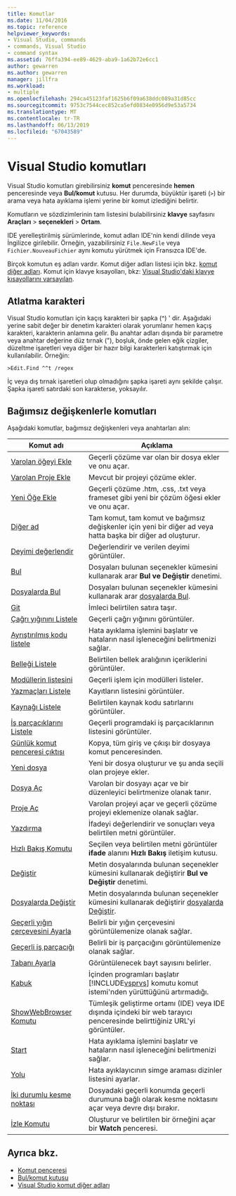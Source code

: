 ```yaml
---
title: Komutlar
ms.date: 11/04/2016
ms.topic: reference
helpviewer_keywords:
- Visual Studio, commands
- commands, Visual Studio
- command syntax
ms.assetid: 76ffa394-ee89-4629-aba9-1a62b72e6cc1
author: gewarren
ms.author: gewarren
manager: jillfra
ms.workload:
- multiple
ms.openlocfilehash: 294ca45123faf1625b6f09a638ddc089a31d85cc
ms.sourcegitcommit: 9753c7544cec852ca5efd0834e0956d9e53a5734
ms.translationtype: MT
ms.contentlocale: tr-TR
ms.lasthandoff: 06/13/2019
ms.locfileid: "67043589"
---
```

# <a name="visual-studio-commands"></a>Visual Studio komutları

Visual Studio komutları girebilirsiniz **komut** penceresinde **hemen** penceresinde veya **Bul/komut** kutusu. Her durumda, büyüktür işareti (`>`) bir arama veya hata ayıklama işlemi yerine bir komut izlediğini belirtir.

Komutların ve sözdizimlerinin tam listesini bulabilirsiniz **klavye** sayfasını **Araçları** > **seçenekleri**  >   **Ortam**.

IDE yerelleştirilmiş sürümlerinde, komut adları IDE'nin kendi dilinde veya İngilizce girilebilir. Örneğin, yazabilirsiniz `File.NewFile` veya `Fichier.NouveauFichier` aynı komutu yürütmek için Fransızca IDE'de.

Birçok komutun eş adları vardır. Komut diğer adları listesi için bkz. [komut diğer adları](../../ide/reference/visual-studio-command-aliases.md). Komut için klavye kısayolları, bkz: [Visual Studio'daki klavye kısayollarını varsayılan](../default-keyboard-shortcuts-in-visual-studio.md).

## <a name="escape-character"></a>Atlatma karakteri

Visual Studio komutları için kaçış karakteri bir şapka (^) ' dir. Aşağıdaki yerine sabit değer bir denetim karakteri olarak yorumlanır hemen kaçış karakteri, karakterin anlamına gelir. Bu anahtar adları dışında bir parametre veya anahtar değerine düz tırnak ("), boşluk, önde gelen eğik çizgiler, düzeltme işaretleri veya diğer bir hazır bilgi karakterleri katıştırmak için kullanılabilir. Örneğin:

```
>Edit.Find ^^t /regex
```

İç veya dış tırnak işaretleri olup olmadığını şapka işareti aynı şekilde çalışır. Şapka işareti satırdaki son karakterse, yoksayılır.

## <a name="commands-with-arguments"></a>Bağımsız değişkenlerle komutları

Aşağıdaki komutlar, bağımsız değişkenleri veya anahtarları alın:

| Komut adı | Açıklama |
| - | - |
| [Varolan öğeyi Ekle](../../ide/reference/add-existing-item-command.md) | Geçerli çözüme var olan bir dosya ekler ve onu açar. |
| [Varolan Proje Ekle](../../ide/reference/add-existing-project-command.md) | Mevcut bir projeyi çözüme ekler. |
| [Yeni Öğe Ekle](../../ide/reference/add-new-item-command.md) | Geçerli çözüme .htm, .css, .txt veya frameset gibi yeni bir çözüm öğesi ekler ve onu açar. |
| [Diğer ad](../../ide/reference/alias-command.md) | Tam komut, tam komut ve bağımsız değişkenler için yeni bir diğer ad veya hatta başka bir diğer ad oluşturur. |
| [Deyimi değerlendir](../../ide/reference/evaluate-statement-command.md) | Değerlendirir ve verilen deyimi görüntüler. |
| [Bul](../../ide/reference/find-command.md) | Dosyaları bulunan seçenekler kümesini kullanarak arar **Bul ve Değiştir** denetimi. |
| [Dosyalarda Bul](../../ide/reference/find-in-files-command.md) | Dosyaları bulunan seçenekler kümesini kullanarak arar [dosyalarda Bul](../../ide/find-in-files.md). |
| [Git](../../ide/reference/go-to-command.md) | İmleci belirtilen satıra taşır. |
| [Çağrı yığınını Listele](../../ide/reference/list-call-stack-command.md) | Geçerli çağrı yığınını görüntüler. |
| [Ayrıştırılmış kodu listele](../../ide/reference/list-disassembly-command.md) | Hata ayıklama işlemini başlatır ve hataların nasıl işleneceğini belirtmenizi sağlar. |
| [Belleği Listele](../../ide/reference/list-memory-command.md) | Belirtilen bellek aralığının içeriklerini görüntüler. |
| [Modüllerin listesini](../../ide/reference/list-modules-command.md) | Geçerli işlem için modülleri listeler. |
| [Yazmaçları Listele](../../ide/reference/list-registers-command.md) | Kayıtların listesini görüntüler. |
| [Kaynağı Listele](../../ide/reference/list-source-command.md) | Belirtilen kaynak kodu satırlarını görüntüler. |
| [İş parçacıklarını Listele](../../ide/reference/list-threads-command.md) | Geçerli programdaki iş parçacıklarının listesini görüntüler. |
| [Günlük komut penceresi çıktısı](../../ide/reference/log-command-window-output-command.md) | Kopya, tüm giriş ve çıkışı bir dosyaya komut penceresinden. |
| [Yeni dosya](../../ide/reference/new-file-command.md) | Yeni bir dosya oluşturur ve şu anda seçili olan projeye ekler. |
| [Dosya Aç](../../ide/reference/open-file-command.md) | Varolan bir dosyayı açar ve bir düzenleyici belirtmenize olanak tanır. |
| [Proje Aç](../../ide/reference/open-project-command.md) | Varolan projeyi açar ve geçerli çözüme projeyi eklemenize olanak sağlar. |
| [Yazdırma](../../ide/reference/print-command.md) | İfadeyi değerlendirir ve sonuçları veya belirtilen metni görüntüler. |
| [Hızlı Bakış Komutu](../../ide/reference/quick-watch-command.md) | Seçilen veya belirtilen metni görüntüler **ifade** alanını **Hızlı Bakış** iletişim kutusu. |
| [Değiştir](../../ide/reference/replace-command.md) | Metin dosyalarında bulunan seçenekler kümesini kullanarak değiştirir **Bul ve Değiştir** denetimi. |
| [Dosyalarda Değiştir](../../ide/reference/replace-in-files-command.md) | Metin dosyalarında bulunan seçenekler kümesini kullanarak değiştirir [dosyalarda Değiştir](../../ide/replace-in-files.md). |
| [Geçerli yığın çerçevesini Ayarla](../../ide/reference/set-current-stack-frame-command.md) | Belirli bir yığın çerçevesini görüntülemenize olanak sağlar. |
| [Geçerli iş parçacığı](../../ide/reference/set-current-thread-command.md) | Belirli bir iş parçacığını görüntülemenize olanak sağlar. |
| [Tabanı Ayarla](../../ide/reference/set-radix-command.md) | Görüntülenecek bayt sayısını belirler. |
| [Kabuk](../../ide/reference/shell-command.md) | İçinden programları başlatır [!INCLUDE[vsprvs](../../code-quality/includes/vsprvs_md.md)] komutu komut istemi'nden yürüttüğünü artırmadığı. |
| [ShowWebBrowser Komutu](../../ide/reference/showwebbrowser-command.md) | Tümleşik geliştirme ortamı (IDE) veya IDE dışında içindeki bir web tarayıcı penceresinde belirttiğiniz URL'yi görüntüler. |
| [Start](../../ide/reference/start-command.md) | Hata ayıklama işlemini başlatır ve hataların nasıl işleneceğini belirtmenizi sağlar. |
| [Yolu](../../ide/reference/symbol-path-command.md) | Hata ayıklayıcının simge araması dizinler listesini ayarlar. |
| [İki durumlu kesme noktası](../../ide/reference/toggle-breakpoint-command.md) | Dosyadaki geçerli konumda geçerli durumuna bağlı olarak kesme noktasını açar veya devre dışı bırakır. |
| [İzle Komutu](../../ide/reference/watch-command.md) | Oluşturur ve belirtilen bir örneğini açar bir **Watch** penceresi. |

## <a name="see-also"></a>Ayrıca bkz.

- [Komut penceresi](../../ide/reference/command-window.md)
- [Bul/komut kutusu](../../ide/find-command-box.md)
- [Visual Studio komut diğer adları](../../ide/reference/visual-studio-command-aliases.md)